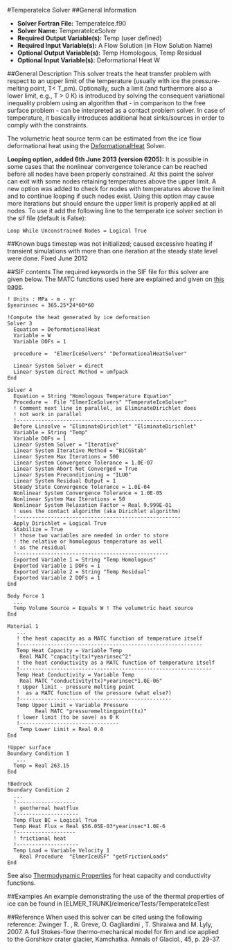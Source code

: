 #TemperateIce Solver
##General Information
- **Solver Fortran File:** TemperateIce.f90
- **Solver Name:** TemperateIceSolver
- **Required Output Variable(s):** Temp (user defined)
- **Required Input Variable(s):** A Flow Solution (in Flow Solution Name)
- **Optional Output Variable(s):** Temp Homologous, Temp Residual
- **Optional Input Variable(s):** Deformational Heat W

##General Description
This solver treats the heat transfer problem with respect to an upper limit of the temperature (usually with ice the pressure-melting point, T< T_pm). Optionally, such a limit (and furthermore also a lower limit, e.g., T > 0 K) is introduced by solving the consequent variational inequality problem using an algorithm that - in comparison to the free surface problem - can be interpreted as a contact problem solver. In case of temperature, it basically introduces additional heat sinks/sources in order to comply with the constraints.

The volumetric heat source term can be estimated from the ice flow deformational heat using the [DeformationalHeat](./DeformationalHeat.md) Solver.

**Looping option, added 6th June 2013 (version 6205):** It is possible in some cases that the nonlinear convergence tolerance can be reached before all nodes have been properly constrained. At this point the solver can exit with some nodes retaining temperatures above the upper limit. A new option was added to check for nodes with temperatures above the limit and to continue looping if such nodes exist. Using this option may cause more iterations but should ensure the upper limit is properly applied at all nodes. To use it add the following line to the temperate ice solver section in the sif file (default is False):

`Loop While Unconstrained Nodes = Logical True`

##Known bugs
timestep was not initialized; caused excessive heating if transient simulations with more than one iteration at the steady state level were done. Fixed June 2012

##SIF contents
The required keywords in the SIF file for this solver are given below. The MATC functions used here are explained and given on [this page](http://elmerfem.org/elmerice/wiki/doku.php?id=tips:thermoprop).

```
! Units : MPa - m - yr
$yearinsec = 365.25*24*60*60

!Compute the heat generated by ice deformation
Solver 3
  Equation = DeformationalHeat
  Variable = W
  Variable DOFs = 1

  procedure =  "ElmerIceSolvers" "DeformationalHeatSolver"

  Linear System Solver = direct
  Linear System direct Method = umfpack
End

Solver 4
  Equation = String "Homologous Temperature Equation"
  Procedure =  File "ElmerIceSolvers" "TemperateIceSolver"
  ! Comment next line in parallel, as EliminateDirichlet does
  ! not work in parallel
  !------------------------------------------------------------
  Before Linsolve = "EliminateDirichlet" "EliminateDirichlet"
  Variable = String "Temp"
  Variable DOFs = 1
  Linear System Solver = "Iterative"
  Linear System Iterative Method = "BiCGStab"
  Linear System Max Iterations = 500
  Linear System Convergence Tolerance = 1.0E-07
  Linear System Abort Not Converged = True
  Linear System Preconditioning = "ILU0"
  Linear System Residual Output = 1
  Steady State Convergence Tolerance = 1.0E-04
  Nonlinear System Convergence Tolerance = 1.0E-05
  Nonlinear System Max Iterations = 50
  Nonlinear System Relaxation Factor = Real 9.999E-01
  ! uses the contact algorithm (aka Dirichlet algorithm)
  !-----------------------------------------------------
  Apply Dirichlet = Logical True
  Stabilize = True
  ! those two variables are needed in order to store
  ! the relative or homologous temperature as well
  ! as the residual
  !-------------------------------------------------
  Exported Variable 1 = String "Temp Homologous"
  Exported Variable 1 DOFs = 1
  Exported Variable 2 = String "Temp Residual"
  Exported Variable 2 DOFs = 1
End

Body Force 1
  ...
  Temp Volume Source = Equals W ! The volumetric heat source 
End

Material 1
   ...
   ! the heat capacity as a MATC function of temperature itself
   !-----------------------------------------------------------
   Temp Heat Capacity = Variable Temp
    Real MATC "capacity(tx)*yearinsec^2"
   ! the heat conductivity as a MATC function of temperature itself
   !--------------------------------------------------------------
   Temp Heat Conductivity = Variable Temp
    Real MATC "conductivity(tx)*yearinsec*1.0E-06"
   ! Upper limit - pressure melting point
   !  as a MATC function of the pressure (what else?)
   !-------------------------------------------------
   Temp Upper Limit = Variable Pressure
         Real MATC "pressuremeltingpoint(tx)"
   ! lower limit (to be save) as 0 K
   !--------------------------------
    Temp Lower Limit = Real 0.0
End

!Upper surface
Boundary Condition 1
   ...
  Temp = Real 263.15
End

!Bedrock
Boundary Condition 2
  ...
  !-------------------
  ! geothermal heatflux
  !--------------------
  Temp Flux BC = Logical True
  Temp Heat Flux = Real $56.05E-03*yearinsec*1.0E-6
  !-------------------
  ! frictional heat
  !--------------------
  Temp Load = Variable Velocity 1
    Real Procedure  "ElmerIceUSF" "getFrictionLoads"
End
```
See also [Thermodynamic Properties](http://elmerfem.org/elmerice/wiki/doku.php?id=tips:thermoprop) for heat capacity and conductivity functions.

##Examples
An example demonstrating the use of the thermal properties of ice can be found in [ELMER_TRUNK]/elmerice/Tests/TemperateIceTest

##Reference
When used this solver can be cited using the following reference:
Zwinger T. , R. Greve, O. Gagliardini , T. Shiraiwa and M. Lyly, 2007. A full Stokes-flow thermo-mechanical model for firn and ice applied to the Gorshkov crater glacier, Kamchatka. Annals of Glaciol., 45, p. 29-37.
